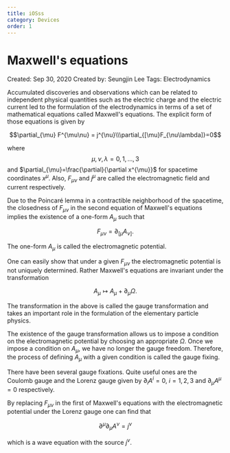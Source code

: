 ```yaml
---
title: iOSss
category: Devices
order: 1
---
```



# Maxwell's equations

Created: Sep 30, 2020
Created by: Seungjin Lee
Tags: Electrodynamics

Accumulated discoveries and observations which can be related to independent physical quantities such as the electric charge and the electric current led to the formulation of the electrodynamics in terms of a set of mathematical equations called Maxwell's equations. The explicit form of those equations is given by

$$\partial_{\mu} F^{\mu\nu} = j^{\nu}\\\partial_{[\mu}F_{\nu\lambda]}=0$$

where $$\mu,\nu,\lambda = 0, 1, \dots, 3$$ and $\partial_{\mu}=\frac{\partial}{\partial x^{\mu}}$ for spacetime coordinates $x^{\mu}$. Also, $F_{\mu\nu}$ and $j^{\mu}$ are called the electromagnetic field and current respectively.

Due to the Poincaré lemma in a contractible neighborhood of the spacetime, the closedness of $F_{\mu\nu}$ in the second equation of Maxwell's equations implies the existence of a one-form $A_{\mu}$ such that

$$F_{\mu\nu}=\partial_{[\mu}A_{\nu]}.$$

The one-form $A_{\mu}$ is called the electromagnetic potential. 

One can easily show that under a given $F_{\mu\nu}$ the electromagnetic potential is not uniquely determined. Rather Maxwell's equations are invariant under the transformation

$$A_{\mu} \mapsto A_{\mu} + \partial_{\mu} \Omega.$$

The transformation in the above is called the gauge transformation and takes an important role in the formulation of the elementary particle physics.

The existence of the gauge transformation allows us to impose a condition on the electromagnetic potential by choosing an appropriate $\Omega$. Once we impose a condition on $A_{\mu}$, we have no longer the gauge freedom. Therefore, the process of defining $A_{\mu}$ with a given condition is called the gauge fixing. 

There have been several gauge fixations. Quite useful ones are the Coulomb gauge and the Lorenz gauge given by $\partial_{i} A^{i} = 0,\ i = 1, 2, 3$ and $\partial_{\mu} A^{\mu}=0$ respectively.

By replacing $F_{\mu\nu}$ in the first of Maxwell's equations with the electromagnetic potential under the Lorenz gauge one can find that

$$\partial^{\mu}\partial_{\mu}  A^{\nu} = j^{\nu}$$

which is a wave equation with the source $j^{\nu}$.